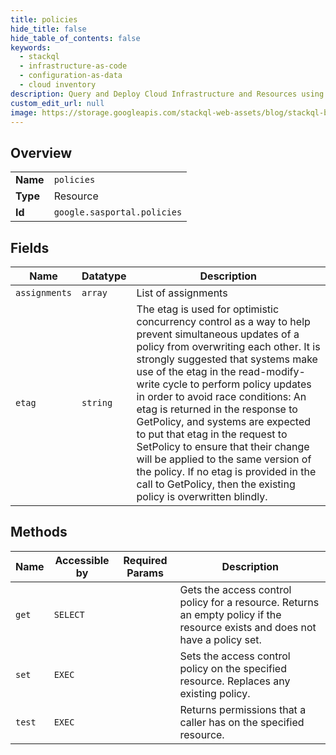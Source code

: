 ```yaml
---
title: policies
hide_title: false
hide_table_of_contents: false
keywords:
  - stackql
  - infrastructure-as-code
  - configuration-as-data
  - cloud inventory
description: Query and Deploy Cloud Infrastructure and Resources using SQL
custom_edit_url: null
image: https://storage.googleapis.com/stackql-web-assets/blog/stackql-blog-post-featured-image.png
---
```

  
    

## Overview
<table><tbody>
<tr><td><b>Name</b></td><td><code>policies</code></td></tr>
<tr><td><b>Type</b></td><td>Resource</td></tr>
<tr><td><b>Id</b></td><td><code>google.sasportal.policies</code></td></tr>
</tbody></table>

## Fields
| Name | Datatype | Description |
| ---- | -------- | ----------- |
| `assignments` | `array` | List of assignments |
| `etag` | `string` | The etag is used for optimistic concurrency control as a way to help prevent simultaneous updates of a policy from overwriting each other. It is strongly suggested that systems make use of the etag in the read-modify-write cycle to perform policy updates in order to avoid race conditions: An etag is returned in the response to GetPolicy, and systems are expected to put that etag in the request to SetPolicy to ensure that their change will be applied to the same version of the policy. If no etag is provided in the call to GetPolicy, then the existing policy is overwritten blindly. |
## Methods
| Name | Accessible by | Required Params | Description |
| ---- | ------------- | --------------- | ----------- |
| `get` | `SELECT` |  | Gets the access control policy for a resource. Returns an empty policy if the resource exists and does not have a policy set. |
| `set` | `EXEC` |  | Sets the access control policy on the specified resource. Replaces any existing policy. |
| `test` | `EXEC` |  | Returns permissions that a caller has on the specified resource. |
